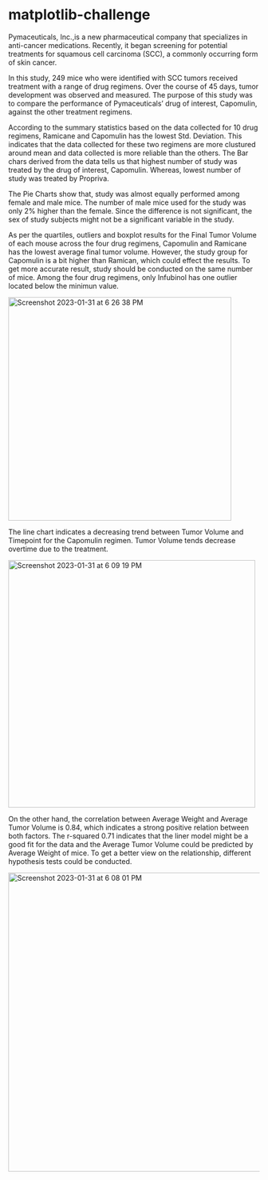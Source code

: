 # matplotlib-challenge

  Pymaceuticals, Inc.,is a new pharmaceutical company that specializes in anti-cancer medications. Recently, it began screening for potential treatments for squamous cell carcinoma (SCC), a commonly occurring form of skin cancer.


In this study, 249 mice who were identified with SCC tumors received treatment with a range of drug regimens. Over the course of 45 days, tumor development was observed and measured. The purpose of this study was to compare the performance of Pymaceuticals’ drug of interest, Capomulin, against the other treatment regimens.


According to the summary statistics based on the data collected for 10 drug regimens, Ramicane and Capomulin has the lowest Std. Deviation. This indicates that the data collected for these two regimens are more clustured around mean and data collected is more reliable than the others. The Bar chars derived from the data tells us that highest number of study was treated by the drug of interest, Capomulin. Whereas, lowest number of study was treated by Propriva.


The Pie Charts show that, study was almost equally performed among female and male mice. The number of male mice used for the study was only 2% higher than the female. Since the difference is not significant, the sex of study subjects might not be a significant variable in the study.


As per the quartiles, outliers and boxplot results for the Final Tumor Volume of each mouse across the four drug regimens, Capomulin and Ramicane has the lowest average final tumor volume. However, the study group for Capomulin is a bit higher than Ramican, which could effect the results. To get more accurate result, study should be conducted on the same number of mice. Among the four drug regimens, only Infubinol has one outlier located below the minimun value.

<img width="447" alt="Screenshot 2023-01-31 at 6 26 38 PM" src="https://user-images.githubusercontent.com/120361200/215907144-99b06fe7-e8c5-4eda-a9bb-dae8904617a4.png">



The line chart indicates a decreasing trend between Tumor Volume and Timepoint for the Capomulin regimen. Tumor Volume tends decrease overtime due to the treatment.

<img width="495" alt="Screenshot 2023-01-31 at 6 09 19 PM" src="https://user-images.githubusercontent.com/120361200/215904661-2d691e90-0def-402b-9b42-10a1f721b910.png">




On the other hand, the correlation between Average Weight and Average Tumor Volume is 0.84, which indicates a strong positive relation between both factors. The r-squared 0.71 indicates that the liner model might be a good fit for the data and the Average Tumor Volume could be predicted by Average Weight of mice. To get a better view on the relationship, different hypothesis tests could be conducted.

 <img width="598" alt="Screenshot 2023-01-31 at 6 08 01 PM" src="https://user-images.githubusercontent.com/120361200/215904426-2f02cd0e-0531-4635-aefe-df9f82156721.png">

  
